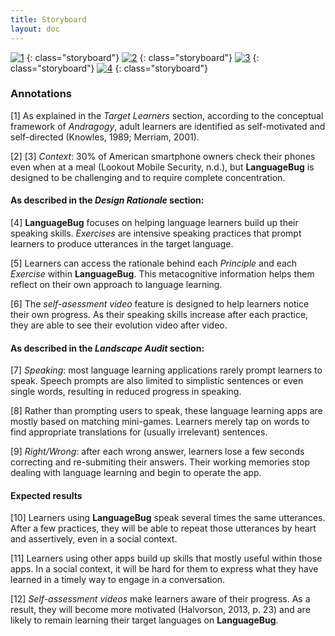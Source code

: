 ```yaml
---
title: Storyboard
layout: doc
---
```

[![1]({{site.baseurl}}/images/storyboard/doc-storyboard-v3-1.png)]({{site.baseurl}}/images/storyboard/doc-storyboard-v3-1.png)
{: class="storyboard"}
[![2]({{site.baseurl}}/images/storyboard/doc-storyboard-v2-2.jpg)]({{site.baseurl}}/images/storyboard/doc-storyboard-v2-2.jpg)
{: class="storyboard"}
[![3]({{site.baseurl}}/images/storyboard/doc-storyboard-v2-3.jpg)]({{site.baseurl}}/images/storyboard/doc-storyboard-v2-3.jpg)
{: class="storyboard"}
[![4]({{site.baseurl}}/images/storyboard/doc-storyboard-v2-4.jpg)]({{site.baseurl}}/images/storyboard/doc-storyboard-v2-4.jpg)
{: class="storyboard"}

### Annotations

[1] As explained in the *Target Learners* section, according to the conceptual framework of *Andragogy*, adult learners are identified as self-motivated and self-directed (Knowles, 1989; Merriam, 2001).

[2] [3] *Context*: 30% of American smartphone owners check their phones even when at a meal (Lookout Mobile Security, n.d.), but **LanguageBug** is designed to be challenging and to require complete concentration.

#### As described in the *Design Rationale* section:

[4] **LanguageBug** focuses on helping language learners build up their speaking skills. *Exercises* are intensive speaking practices that prompt learners to produce utterances in the target language.

[5] Learners can access the rationale behind each *Principle* and each *Exercise* within **LanguageBug**. This metacognitive information helps them reflect on their own approach to language learning.

[6] The *self-asessment video* feature is designed to help learners notice their own progress. As their speaking skills increase after each practice, they are able to see their evolution video after video.

#### As described in the *Landscape Audit* section:

[7] *Speaking*: most language learning applications rarely prompt learners to speak. Speech prompts are also limited to simplistic sentences or even single words, resulting in reduced progress in speaking.

[8] Rather than prompting users to speak, these language learning apps are mostly based on matching mini-games. Learners merely tap on words to find appropriate translations for (usually irrelevant) sentences.

[9] *Right/Wrong*: after each wrong answer, learners lose a few seconds correcting and re-submiting their answers. Their working memories stop dealing with language learning and begin to operate the app.

#### Expected results

[10] Learners using **LanguageBug** speak several times the same utterances. After a few practices, they will be able to repeat those utterances by heart and assertively, even in a social context.

[11] Learners using other apps build up skills that mostly useful within those apps. In a social context, it will be hard for them to express what they have learned in a timely way to engage in a conversation.

[12] *Self-assessment videos* make learners aware of their progress. As a result, they will become more motivated (Halvorson, 2013, p. 23) and are likely to remain learning their target languages on **LanguageBug**.
